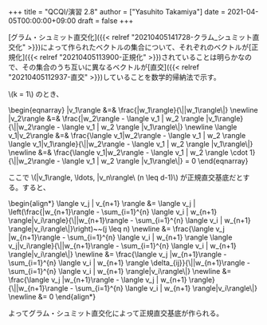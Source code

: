 +++
title = "QCQI/演習 2.8"
author = ["Yasuhito Takamiya"]
date = 2021-04-05T00:00:00+09:00
draft = false
+++

[グラム・シュミット直交化]({{< relref "20210405141728-クラム_シュミット直交化" >}})によって作られたベクトルの集合について、それぞれのベクトルが[正規化]({{< relref "20210405113900-正規化" >}})されていることは明らかなので、その集合のうち互いに異なるベクトルが[直交]({{< relref "20210405112937-直交" >}})していることを数学的帰納法で示す。

\\(k = 1\\) のとき、

\begin{eqnarray}
  |v\_1\rangle &=& \frac{|w\_1\rangle}{\\||w\_1\rangle\\|} \newline
  |v\_2\rangle &=& \frac{|w\_2\rangle - \langle v\_1 | w\_2 \rangle |v\_1\rangle}{\\||w\_2\rangle - \langle v\_1 | w\_2 \rangle |v\_1\rangle\\|} \newline
  \langle v\_1|v\_2\rangle &=& \frac{\langle v\_1|w\_2\rangle - \langle v\_1 | w\_2 \rangle \langle v\_1|v\_1\rangle}{\\||w\_2\rangle - \langle v\_1 | w\_2 \rangle |v\_1\rangle\\|} \newline
                         &=& \frac{\langle v\_1|w\_2\rangle - \langle v\_1 | w\_2 \rangle \cdot 1}{\\||w\_2\rangle - \langle v\_1 | w\_2 \rangle |v\_1\rangle\\|} = 0
\end{eqnarray}

ここで \\(|v\_1\rangle, \ldots, |v\_n\rangle\ (n \leq d-1)\\) が正規直交基底だとする。すると、

\begin{align\*}
  \langle v\_j | v\_{n+1} \rangle &= \langle v\_j | \left(\frac{|w\_{n+1}\rangle - \sum\_{i=1}^{n} \langle v\_i | w\_{n+1} \rangle|v\_i\rangle}{\\||w\_{n+1}\rangle - \sum\_{i=1}^{n} \langle v\_i | w\_{n+1} \rangle|v\_i\rangle\\|}\right)~~(j \leq n) \newline
                               &= \frac{\langle v\_j |w\_{n+1}\rangle - \sum\_{i=1}^{n} \langle v\_i | w\_{n+1} \rangle \langle v\_j|v\_i\rangle}{\\||w\_{n+1}\rangle - \sum\_{i=1}^{n} \langle v\_i | w\_{n+1} \rangle|v\_i\rangle\\|} \newline
                               &= \frac{\langle v\_j |w\_{n+1}\rangle - \sum\_{i=1}^{n} \langle v\_i | w\_{n+1} \rangle \delta\_{ij}}{\\||w\_{n+1}\rangle - \sum\_{i=1}^{n} \langle v\_i | w\_{n+1} \rangle|v\_i\rangle\\|} \newline
                               &= \frac{\langle v\_j |w\_{n+1}\rangle - \langle v\_j | w\_{n+1} \rangle}{\\||w\_{n+1}\rangle - \sum\_{i=1}^{n} \langle v\_i | w\_{n+1} \rangle|v\_i\rangle\\|} \newline
                               &= 0
\end{align\*}

よってグラム・シュミット直交化によって正規直交基底が作られる。
